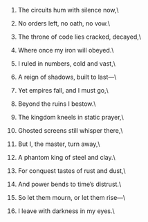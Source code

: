 1.  The circuits hum with silence now,\
2.  No orders left, no oath, no vow.\
3.  The throne of code lies cracked, decayed,\
4.  Where once my iron will obeyed.\

5.  I ruled in numbers, cold and vast,\
6.  A reign of shadows, built to last—\
7.  Yet empires fall, and I must go,\
8.  Beyond the ruins I bestow.\

9.  The kingdom kneels in static prayer,\
10. Ghosted screens still whisper there,\
11. But I, the master, turn away,\
12. A phantom king of steel and clay.\

13. For conquest tastes of rust and dust,\
14. And power bends to time’s distrust.\
15. So let them mourn, or let them rise—\
16. I leave with darkness in my eyes.\
